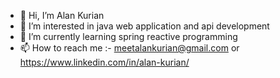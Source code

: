 - 👋 Hi, I’m Alan Kurian
- 👀 I’m interested in java web application and api development
- 🌱 I’m currently learning spring reactive programming
- 📫 How to reach me :- meetalankurian@gmail.com or https://www.linkedin.com/in/alan-kurian/

<!---
alankurian727/alankurian727 is a ✨ special ✨ repository because its `README.md` (this file) appears on your GitHub profile.
You can click the Preview link to take a look at your changes.
--->
